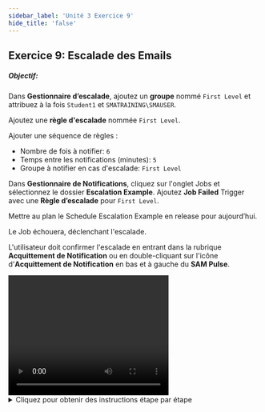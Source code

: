 ```yaml
---
sidebar_label: 'Unité 3 Exercice 9'
hide_title: 'false'
---
```


## Exercice 9: Escalade des Emails

##### Objectif: 

Dans **Gestionnaire d’escalade**, ajoutez un **groupe** nommé ```First Level``` et attribuez à la fois ```Student1``` et ```SMATRAINING\SMAUSER```.

Ajoutez une **règle d'escalade** nommée ```First Level```. 

Ajouter une séquence de règles :

* Nombre de fois à notifier: ```6```
* Temps entre les notifications (minutes): ```5```
* Groupe à notifier en cas d'escalade: ```First Level```

Dans **Gestionnaire de Notifications**, cliquez sur l'onglet Jobs et sélectionnez le dossier **Escalation Example**. Ajoutez **Job Failed** Trigger avec une **Règle d’escalade** pour ```First Level```.

Mettre au plan le Schedule Escalation Example en release pour aujourd’hui.

Le Job échouera, déclenchant l'escalade.

L'utilisateur doit confirmer l'escalade en entrant dans la rubrique **Acquittement de Notification** ou en double-cliquant sur l'icône d'**Acquittement de Notification** en bas et à gauche du **SAM Pulse**.


<div>
<video width="320" height="240" controls>
  <source src="videobasic/U3E9.mp4" type="video/mp4"></source>
Votre navigateur ne prend pas en charge la vidéo.
</video>
</div>


<details>

<summary>Cliquez pour obtenir des instructions étape par étape</summary>

1. Sous la rubrique **Gestion**, double-cliquez sur **Gestionnaire d’escalade**.
2. Dans le cadre **groupe**, cliquez sur le bouton **Ajouter**.
3. Le menu pop-up **Nom du groupe** apparaît.
4. Dans la zone de texte **Nom du groupe**, tapez ```First Level```.
5. Dans la zone **utilisateurs disponibles**, sélectionnez Student1 et ```SMATRAINING\SMAUSER```.
6. Cliquez sur le bouton **Flèche verte** pour pousser l'utilisateur sélectionné vers la zone **Utilisateurs assignés**.
7. Cliquez sur le bouton **Sauvegarder**.
8. Assurez-vous que le gestionnaire d’escalade est toujours ouvert.
9. Dans le cadre **règles**, cliquez sur le bouton **Ajouter**.
10. Le menu pop-up **Ajout/edition des règles d’escalade** apparaît.
11. Dans la zone de texte **Nom de la règle**, tapez ```First Level```.
12. Sous **séquence des règles**, cliquez sur le bouton **Ajouter**.
13. Le menu pop-up **Ajout/edition des entrées des groupes d’escalade** apparaît.
14. Dans la zone de texte **Nombre de Notifications**, entrez ```6```.
15. Dans la zone de texte **Temps entre les notifications (minutes)**: entrez ```5```.
16. Dans la liste déroulante **groupe à notifier sur l’escalade**, sélectionnez ```First Level```.
17. Cliquez sur le bouton **Ajouter**.
18. Assurez-vous que la nouvelle **règle (Rules)** est répertoriée dans la grille de l'écran.

:::note Remarque
Si vous aviez besoin d'ajouter plusieurs niveaux d'escalade, vous devez cliquer à nouveau sur Add et suivre la même procedure.
:::

19. Cliquez sur le bouton **Sauvegarder**.
20. Fermez l'onglet **Gestionnaire d’escalade** en cliquant sur le **X**.
21. Sous la rubrique **Gestion**, double-cliquez sur **Gestionnaire Notification**.
22. Sous **Déclenchement Notification**, cliquez sur l'onglet **Jobs**.
23. Développez le dossier **Escalation Example**.
24. Sélectionnez **Job Failed**.
25. Cliquez sur le menu déroulant **Règle d’escalade** et sélectionnez ```First Level```.
26. Cliquez sur le bouton **Sauvegarder**.
27. Fermez **Gestionnaire Notification** en cliquant sur le **X** sur l'onglet.
28. Sous la rubrique **Operations**, double-cliquez sur **Mise au plan (Build)**.
29. La fenêtre **Mise au Plan Schedules** apparaîtra.
30. Sous Schedule Selection, sélectionnez **Escalation Example**.
31. Cliquez sur le bouton **Mise au Plan**.
32. Sélectionnez le bouton radio **Released**.
33. Cliquez sur **OK**.
34. Fermez la fenêtre pop-up **Mise au plan Schedules**.
35. Le Job Escalation Example échouera et déclenchera l'escalade.
36. Si vous ouvrez Thunderbird, vous devriez voir l'alerte initiale ainsi qu'un autre e-mail vous informant que ce processus a été mis en escalade.
37. Il existe deux façons d'ouvrir l'écran de **confirmation**. Double-cliquez sur **Acquittement de Notifications** sous Operations ou double-cliquez sur l'icône **Acquittement de Notifications** à gauche de **SAM Pulse**.
38. Cochez la case correspondant à l'évent d'escalade que vous souhaitez **confirmer**.
39. Cliquez sur le bouton **Acquitté**.
40. Vérifiez que l'évent a été effacé de l'écran.
41. Fermez l'onglet Acquittement de Notification et l'application **Thunderbird** (si ouverte).

</details>
